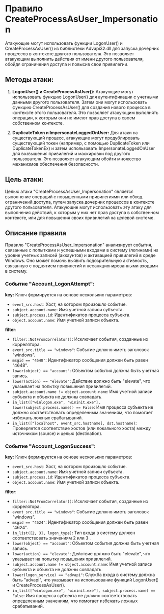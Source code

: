 # Правило CreateProcessAsUser_Impersonation

Атакующие могут использовать функции LogonUser() и CreateProcessAsUser() из библиотеки Advapi32.dll для запуска дочерних процессов в контексте другого пользователя. Это позволяет атакующим выполнить действия от имени другого пользователя, обойдя ограничения доступа и повысив свои привилегии.

## Методы атаки:

1. **LogonUser() и CreateProcessAsUser():** Атакующие могут использовать функцию LogonUser() для аутентификации с учетными данными другого пользователя. Затем они могут использовать функцию CreateProcessAsUser() для создания нового процесса в контексте этого пользователя. Это позволяет атакующим выполнять операции, к которым они не имеют прав доступа в своем собственном контексте.

2. **DuplicateToken и ImpersonateLoggedOnUser:** Для атаки на существующий процесс, атакующие могут продублировать существующий токен (например, с помощью DuplicateToken или DuplicateTokenEx) и затем использовать ImpersonateLoggedOnUser для возвышения привилегий и маскировки под другого пользователя. Это позволяет атакующим обойти множество механизмов обеспечения безопасности.

## Цель атаки:

Целью атаки "CreateProcessAsUser_Impersonation" является выполнение операций с повышенными привилегиями или обход ограничений доступа, путем запуска дочерних процессов в контексте другого пользователя. Атакующие могут использовать эту атаку для выполнения действий, к которым у них нет прав доступа в собственном контексте, или для повышения своих привилегий на целевой системе.

## Описание правила

Правило "CreateProcessAsUser_Impersonation" анализирует события, связанные с попытками и успешными входами в систему (логинами) на уровне учетных записей (аккаунтов) и активацией привилегий в среде Windows. Оно может помочь выявить подозрительную активность, связанную с поднятием привилегий и несанкционированными входами в систему.

### Событие "Account_LogonAttempt":

**key:** Ключ формируется на основе нескольких параметров:
- `event_src.host`: Хост, на котором произошло событие.
- `subject.account.name`: Имя учетной записи субъекта.
- `subject.process.id`: Идентификатор процесса субъекта.
- `object.account.name`: Имя учетной записи объекта.

**filter:**
- `filter::NotFromCorrelator()`: Исключает события, созданные из коррелятора.
- `event_src.title == "windows"`: Событие должно иметь заголовок "windows".
- `msgid == "4648"`: Идентификатор сообщения должен быть равен "4648".
- `lower(object) == "account"`: Объектом события должна быть учетная запись.
- `lower(action) == "elevate"`: Действие должно быть "elevate", что указывает на попытку повышения привилегий.
- `subject.account.name != object.account.name`: Имя учетной записи субъекта и объекта не должны совпадать.
- `in_list(["winlogon.exe", "wininit.exe"], lower(subject.process.name)) == False`: Имя процесса субъекта не должно соответствовать определенным значениям, что помогает избежать ложных срабатываний.
- `in_list(["localhost", event_src.hostname], dst.hostname)`: Проверяется соответствие хостов (или локального хоста) между источником (source) и целью (destination).

### Событие "Account_LogonSuccess":

**key:** Ключ формируется на основе нескольких параметров:
- `event_src.host`: Хост, на котором произошло событие.
- `subject.account.name`: Имя учетной записи субъекта.
- `subject.process.id`: Идентификатор процесса субъекта.
- `object.account.name`: Имя учетной записи объекта.

**filter:**
- `filter::NotFromCorrelator()`: Исключает события, созданные из коррелятора.
- `event_src.title == "windows"`: Событие должно иметь заголовок "windows".
- `msgid == "4624"`: Идентификатор сообщения должен быть равен "4624".
- `in_list([2, 3], logon_type)`: Тип входа в систему должен соответствовать значениям 2 или 3 .
- `lower(object) == "account"`: Объектом события должна быть учетная запись.
- `lower(action) == "elevate"`: Действие должно быть "elevate", что указывает на попытку повышения привилегий.
- `subject.account.name != object.account.name`: Имя учетной записи субъекта и объекта не должны совпадать.
- `lower(logon_service) == "advapi"`: Служба входа в систему должна быть "advapi", что указывает на использование функций LogonUser() и CreateProcessAsUser().
- `in_list(["winlogon.exe", "wininit.exe"], subject.process.name) == False`: Имя процесса субъекта не должно соответствовать определенным значениям, что помогает избежать ложных срабатываний.
